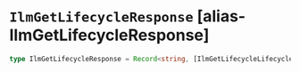 # `IlmGetLifecycleResponse` [alias-IlmGetLifecycleResponse]
```typescript
type IlmGetLifecycleResponse = Record<string, [IlmGetLifecycleLifecycle](./IlmGetLifecycleLifecycle.md)>;
```
